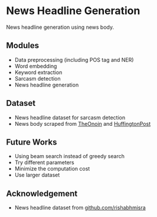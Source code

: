 # News Headline Generation

News headline generation using news body.

## Modules

- Data preprocessing (including POS tag and NER)
- Word embedding
- Keyword extraction
- Sarcasm detection
- News headline generation

## Dataset

- News headline dataset for sarcasm detection
- News body scraped from [TheOnoin](https://theonion.com) and [HuffingtonPost](https://www.huffingtonpost.com/)

## Future Works

- Using beam search instead of greedy search
- Try different parameters
- Minimize the computation cost
- Use larger dataset

## Acknowledgement

- News headline dataset from [github.com/rishabhmisra](https://github.com/rishabhmisra/News-Headlines-Dataset-For-Sarcasm-Detection)
